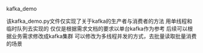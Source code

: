 kafka_demo

该kafka_demo.py文件仅实现了关于kafka的生产者与消费者的方法
用单线程和临时队列去实现的
仅仅是根据需求文档的要求以单台kafka作为参考
后续可以根据业务需求修改成kafka集群
可以修改为多线程并发的方式，去批量读取批量消费的场景
